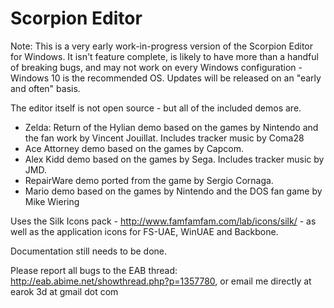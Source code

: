 # Scorpion Editor

Note: This is a very early work-in-progress version of the Scorpion Editor for Windows. It isn't feature complete, is likely to have more than a handful of breaking bugs, and may not work on every Windows configuration - Windows 10 is the recommended OS. Updates will be released on an "early and often" basis.

The editor itself is not open source - but all of the included demos are.

* Zelda: Return of the Hylian demo based on the games by Nintendo and the fan work by Vincent Jouillat. Includes tracker music by Coma28
* Ace Attorney demo based on the games by Capcom.
* Alex Kidd demo based on the games by Sega. Includes tracker music by JMD.
* RepairWare demo ported from the game by Sergio Cornaga.
* Mario demo based on the games by Nintendo and the DOS fan game by Mike Wiering

Uses the Silk Icons pack - http://www.famfamfam.com/lab/icons/silk/ - as well as the application icons for FS-UAE, WinUAE and Backbone.

Documentation still needs to be done.

Please report all bugs to the EAB thread: http://eab.abime.net/showthread.php?p=1357780, or email me directly at earok 3d at gmail dot com
